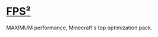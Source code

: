 # [FPS²](https://modrinth.com/modpack/fps2)
MAXIMUM performance, Minecraft's top optimization pack.
